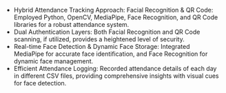 - Hybrid Attendance Tracking Approach: Facial Recognition & QR Code: Employed Python, OpenCV, MediaPipe, Face Recognition, and QR Code libraries for a robust attendance system.
- Dual Authentication Layers: Both Facial Recognition and QR Code scanning, if utilized, provides a heightened level of security.
- Real-time Face Detection & Dynamic Face Storage: Integrated MediaPipe for accurate face identification, and Face Recognition for dynamic face management.
- Efficient Attendance Logging: Recorded attendance details of each day in different CSV files, providing comprehensive insights with visual cues for face detection.
